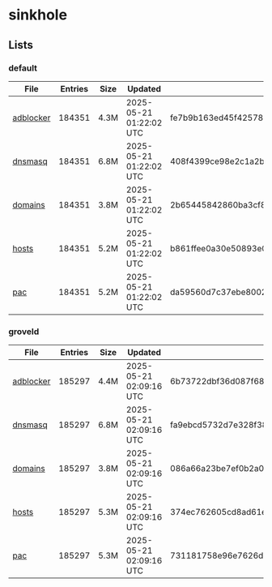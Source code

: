 # sinkhole

## Lists

### default

|File|Entries|Size|Updated|Hash|
|-|-|-|-|-|
|[adblocker](https://raw.githubusercontent.com/groveld/sinkhole/lists/default/adblocker.txt)|184351|4.3M|2025-05-21 01:22:02 UTC|fe7b9b163ed45f42578a5560707dcc8215eae08acfebd0f344bba0679c945c71|
|[dnsmasq](https://raw.githubusercontent.com/groveld/sinkhole/lists/default/dnsmasq.txt)|184351|6.8M|2025-05-21 01:22:02 UTC|408f4399ce98e2c1a2bd25c5c0696cd49be8c895d4bcb4cd6c33d5d2eff94def|
|[domains](https://raw.githubusercontent.com/groveld/sinkhole/lists/default/domains.txt)|184351|3.8M|2025-05-21 01:22:02 UTC|2b65445842860ba3cf827fa93ea44d834ca6e1a1950900ad168f6c49d5773a0d|
|[hosts](https://raw.githubusercontent.com/groveld/sinkhole/lists/default/hosts.txt)|184351|5.2M|2025-05-21 01:22:02 UTC|b861ffee0a30e50893e07162e1213f8535227f8217d3339cfb46b1e27892443b|
|[pac](https://raw.githubusercontent.com/groveld/sinkhole/lists/default/pac.txt)|184351|5.2M|2025-05-21 01:22:02 UTC|da59560d7c37ebe8002d9d02b4a62f2e9f90eeb73df4139fc3f4188334e577f6|

### groveld

|File|Entries|Size|Updated|Hash|
|-|-|-|-|-|
|[adblocker](https://raw.githubusercontent.com/groveld/sinkhole/lists/groveld/adblocker.txt)|185297|4.4M|2025-05-21 02:09:16 UTC|6b73722dbf36d087f6857ffbdfd5e72db7b70cd772a1a8915116b21784e424f3|
|[dnsmasq](https://raw.githubusercontent.com/groveld/sinkhole/lists/groveld/dnsmasq.txt)|185297|6.8M|2025-05-21 02:09:16 UTC|fa9ebcd5732d7e328f3857867aa577a5282bb16eac445c1c79d4117144afea6a|
|[domains](https://raw.githubusercontent.com/groveld/sinkhole/lists/groveld/domains.txt)|185297|3.8M|2025-05-21 02:09:16 UTC|086a66a23be7ef0b2a0f33753e2e61c654c666f6efcb5c2661c429125e01f37a|
|[hosts](https://raw.githubusercontent.com/groveld/sinkhole/lists/groveld/hosts.txt)|185297|5.3M|2025-05-21 02:09:16 UTC|374ec762605cd8ad61e435654366e2c2f111f76b188268f500fa8da4117aec3d|
|[pac](https://raw.githubusercontent.com/groveld/sinkhole/lists/groveld/pac.txt)|185297|5.3M|2025-05-21 02:09:16 UTC|731181758e96e7626d15b05fafa24c10ae572537b9673fee8f92b5a537eb99ac|
